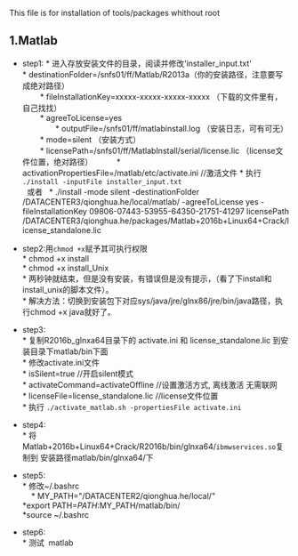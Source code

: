 This file is for installation of tools/packages whithout root



1.Matlab
--------
* step1:
        * 进入存放安装文件的目录，阅读并修改'installer_input.txt'<br>
                * destinationFolder=/snfs01/ff/Matlab/R2013a（你的安装路径，注意要写成绝对路径）<br>
                * fileInstallationKey=xxxxx-xxxxx-xxxxx-xxxxx （下载的文件里有，自己找找）<br>
                * agreeToLicense=yes <br>
                * outputFile=/snfs01/ff/matlabinstall.log （安装日志，可有可无）<br>
                * mode=silent （安装方式）<br>
                * licensePath=/snfs01/ff/MatlabInstall/serial/license.lic （license文件位置，绝对路径）   
                * activationPropertiesFile=/matlab/etc/activate.ini //激活文件
        * 执行 ` ./install -inputFile installer_input.txt`<br> 
        或者  
        * ./install -mode silent -destinationFolder /DATACENTER3/qionghua.he/local/matlab/ -agreeToLicense yes -fileInstallationKey 09806-07443-53955-64350-21751-41297 licensePath /DATACENTER3/qionghua.he/packages/Matlab+2016b+Linux64+Crack/license_standalone.lic
    
* step2:用`chmod +x`赋予其可执行权限  <br>
        * chmod +x install<br>
        * chmod +x install_Unix<br>
        * 两秒钟就结束，但是没有安装，有错误但是没有提示，（看了下install和install_unix的脚本文件）。<br>
        * 解决方法：切换到安装包下对应sys/java/jre/glnx86/jre/bin/java路径，执行chmod +x java就好了。<br>
 
* step3: <br>
        * 复制R2016b_glnxa64目录下的 activate.ini 和 license_standalone.lic 到安装目录下matlab/bin下面<br>
        * 修改activate.ini文件 <br>
                *  isSilent=true //开启silent模式<br>
                *  activateCommand=activateOffline //设置激活方式, 离线激活 无需联网<br>
                *  licenseFile=license_standalone.lic //license文件位置<br>
        * 执行 `./activate_matlab.sh -propertiesFile activate.ini`<br>
* step4:  <br>
        * 将Matlab+2016b+Linux64+Crack/R2016b/bin/glnxa64/`ibmwservices.so`复制到 安装路径matlab/bin/glnxa64/下

* step5:  <br>
        * 修改~/.bashrc<br>
                * MY_PATH="/DATACENTER2/qionghua.he/local/" <br>
                *export PATH=$PATH:$MY_PATH/matlab/bin/<br>
                *source ~/.bashrc
* step6:  <br>
        * 测试  matlab<br>


